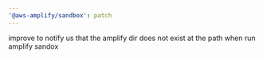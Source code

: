 ```yaml
---
'@aws-amplify/sandbox': patch
---
```


improve to notify us that the amplify dir does not exist at the path when run amplify sandox
